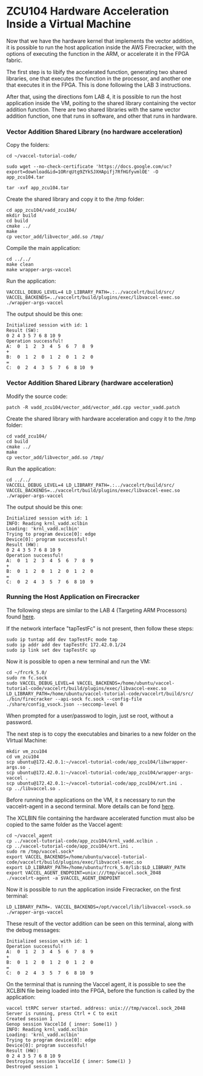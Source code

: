 # **ZCU104 Hardware Acceleration Inside a Virtual Machine** 


Now that we have the hardware kernel that implements the vector addition, it is possible to run the host application inside the AWS Firecracker, with the options of executing the function in the ARM, or accelerate it in the FPGA fabric.

The first step is to libify the accelerated function, generating two shared libraries, one that executes the function in the processor, and another one that executes it in the FPGA. This is done following the LAB 3 instructions. 

After that, using the directions fom LAB 4, it is possible to run the host application inside the VM, poiting to the shared library containing the vector addition function. There are two shared libraries with the same vector addition function, one that runs in software, and other that runs in hardware.




### Vector  Addition Shared Library (no hardware acceleration) 

Copy the folders:



```
cd ~/vaccel-tutorial-code/

sudo wget --no-check-certificate 'https://docs.google.com/uc?export=download&id=1ORrqUtg9ZYkSJXHApifj7RfHGfyvmlOE' -O app_zcu104.tar

tar -xvf app_zcu104.tar 
```

Create the shared library and copy it to the /tmp folder:

```
cd app_zcu104/vadd_zcu104/
mkdir build 
cd build
cmake ../
make
cp vector_add/libvector_add.so /tmp/
```

Compile the main application:
```
cd ../../
make clean
make wrapper-args-vaccel
```


Run the application:
```
VACCELL_DEBUG_LEVEL=4 LD_LIBRARY_PATH=.:../vaccelrt/build/src/ VACCEL_BACKENDS=../vaccelrt/build/plugins/exec/libvaccel-exec.so ./wrapper-args-vaccel
```

The output should be this one:


```
Initialized session with id: 1
Result (SW): 
0 2 4 3 5 7 6 8 10 9 
Operation successful!
A:  0  1  2  3  4  5  6  7  8  9 
+
B:  0  1  2  0  1  2  0  1  2  0 
=
C:  0  2  4  3  5  7  6  8 10  9
```



### Vector  Addition Shared Library (hardware acceleration) 


Modify the source code:

```
patch -R vadd_zcu104/vector_add/vector_add.cpp vector_vadd.patch
```

Create the shared library with hardware acceleration and copy it to the /tmp folder:

```
cd vadd_zcu104/
cd build
cmake ../
make
cp vector_add/libvector_add.so /tmp/
```


Run the application:
```
cd ../../
VACCELL_DEBUG_LEVEL=4 LD_LIBRARY_PATH=.:../vaccelrt/build/src/ VACCEL_BACKENDS=../vaccelrt/build/plugins/exec/libvaccel-exec.so ./wrapper-args-vaccel
```

The output should be this one:


```
Initialized session with id: 1
INFO: Reading krnl_vadd.xclbin
Loading: 'krnl_vadd.xclbin'
Trying to program device[0]: edge
Device[0]: program successful!
Result (HW): 
0 2 4 3 5 7 6 8 10 9 
Operation successful!
A:  0  1  2  3  4  5  6  7  8  9 
+
B:  0  1  2  0  1  2  0  1  2  0 
=
C:  0  2  4  3  5  7  6  8 10  9

```




### Running the Host Application on Firecracker

The following steps are similar to the LAB 4 (Targeting ARM Processors) found [here](https://github.com/ELHorta/HW-Accel-APP-VM/tree/main/vaccel_install#lab-4-targeting-arm-processors).

If the network interface "tapTestFc" is not present, then follow these steps:

```
sudo ip tuntap add dev tapTestFc mode tap 
sudo ip addr add dev tapTestFc 172.42.0.1/24 
sudo ip link set dev tapTestFc up
```
 
Now it is possible to open a new terminal and run the VM:
```
cd ~/frcrk_5.0/
sudo rm fc.sock 
sudo VACCEL_DEBUG_LEVEL=4 VACCEL_BACKENDS=/home/ubuntu/vaccel-tutorial-code/vaccelrt/build/plugins/exec/libvaccel-exec.so LD_LIBRARY_PATH=/home/ubuntu/vaccel-tutorial-code/vaccelrt/build/src/ ./bin/firecracker --api-sock fc.sock --config-file ./share/config_vsock.json --seccomp-level 0
```

When prompted for a user/passwod to login, just se root, without a password. 

The next step is to copy the executables and binaries to a new folder on the VIrtual Machine:
```
mkdir vm_zcu104
cd vm_zcu104
scp ubuntu@172.42.0.1:~/vaccel-tutorial-code/app_zcu104/libwrapper-args.so .
scp ubuntu@172.42.0.1:~/vaccel-tutorial-code/app_zcu104/wrapper-args-vaccel .
scp ubuntu@172.42.0.1:~/vaccel-tutorial-code/app_zcu104/xrt.ini .
cp ../libvaccel.so .
```

Before running the applications on the VM, it s necessary to run the vaccelrt-agent in a second terminal. More details can be fond [here](https://docs.vaccel.org/vm-example/#running-the-vaccelrt-agent).

The XCLBIN file containing the hardware accelerated function must also be copied to the same folder as the Vaccel agent:
```
cd ~/vaccel_agent
cp ../vaccel-tutorial-code/app_zcu104/krnl_vadd.xclbin .
cp ../vaccel-tutorial-code/app_zcu104/xrt.ini .
sudo rm /tmp/vaccel.sock*
export VACCEL_BACKENDS=/home/ubuntu/vaccel-tutorial-code/vaccelrt/build/plugins/exec/libvaccel-exec.so
export LD_LIBRARY_PATH=/home/ubuntu/frcrk_5.0/lib:$LD_LIBRARY_PATH
export VACCEL_AGENT_ENDPOINT=unix:///tmp/vaccel.sock_2048
./vaccelrt-agent -a $VACCEL_AGENT_ENDPOINT
```

Now it is possible to run the application inside Firecracker, on the first terminal:
```
LD_LIBRARY_PATH=. VACCEL_BACKENDS=/opt/vaccel/lib/libvaccel-vsock.so ./wrapper-args-vaccel
```

These result of the vector addition can be seen on this terminal, along with the debug messages:
```
Initialized session with id: 1
Operation successful!
A:  0  1  2  3  4  5  6  7  8  9 
+
B:  0  1  2  0  1  2  0  1  2  0 
=
C:  0  2  4  3  5  7  6  8 10  9
```

On the terminal that is running the Vaccel agent, it is possible to see the XCLBIN file being loaded into the FPGA, before the function is called by the application:
```
vaccel ttRPC server started. address: unix:///tmp/vaccel.sock_2048
Server is running, press Ctrl + C to exit
Created session 1
Genop session VaccelId { inner: Some(1) }
INFO: Reading krnl_vadd.xclbin
Loading: 'krnl_vadd.xclbin'
Trying to program device[0]: edge
Device[0]: program successful!
Result (HW): 
0 2 4 3 5 7 6 8 10 9 
Destroying session VaccelId { inner: Some(1) }
Destroyed session 1
```







